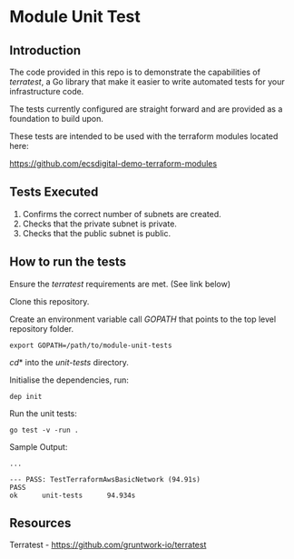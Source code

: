 # Module Unit Test

## Introduction

The code provided in this repo is to demonstrate the capabilities of *terratest*, a Go library that make it easier to write automated tests for your infrastructure code.

The tests currently configured are straight forward and are provided as a foundation to build upon.

These tests are intended to be used with the terraform modules located here:

https://github.com/ecsdigital-demo-terraform-modules 

## Tests Executed

1. Confirms the correct number of subnets are created.
2. Checks that the private subnet is private.
3. Checks that the public subnet is public.

## How to run the tests

Ensure the *terratest* requirements are met. (See link below)

Clone this repository.

Create an environment variable call *GOPATH* that points to the top level repository folder.

```
export GOPATH=/path/to/module-unit-tests
```

*cd** into the *unit-tests* directory.

Initialise the dependencies, run:

```
dep init
```

Run the unit tests:

```
go test -v -run .
```

Sample Output:

```
...

--- PASS: TestTerraformAwsBasicNetwork (94.91s)
PASS
ok      unit-tests      94.934s

```


## Resources

Terratest - https://github.com/gruntwork-io/terratest
